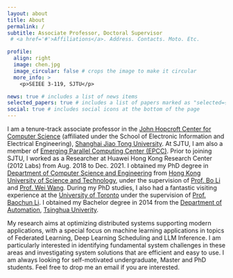 ```yaml
---
layout: about
title: About
permalink: /
subtitle: Associate Professor, Doctoral Supervisor
 # <a href='#'>Affiliations</a>. Address. Contacts. Moto. Etc.

profile:
  align: right
  image: chen.jpg
  image_circular: false # crops the image to make it circular
  more_info: >
    <p>SEIEE 3-119, SJTU</p>

news: true # includes a list of news items
selected_papers: true # includes a list of papers marked as "selected={true}"
social: true # includes social icons at the bottom of the page
---
```


I am a tenure-track associate professor in the [John Hopcroft Center for Computer Science](https://jhc.sjtu.edu.cn/) (affiliated under the School of Electronic Information and Electrical Engineering), [Shanghai Jiao Tong University](https://www.sjtu.edu.cn/). 
At SJTU, I am also a member of [Emerging Parallel Computing Center (EPCC)](http://epcc.sjtu.edu.cn/).
Prior to joining SJTU, I worked as a Researcher at Huawei Hong Kong Research Center (2012 Labs) from Aug. 2018 to Dec. 2021. 
I obtained my PhD degree in [Department of Computer Science and Engineering](https://cse.hkust.edu.hk/) from [Hong Kong University of Science and Technology](https://hkust.edu.hk/), under the supervision of [Prof. Bo Li](https://www.cse.ust.hk/~bli/) and [Prof. Wei Wang](https://www.cse.ust.hk/~weiwa/index.html). 
During my PhD studies, I also had a fantastic visiting experience at the [University of Toronto](https://www.utoronto.ca/) under the supervision of [Prof. Baochun Li](https://iqua.ece.toronto.edu/bli/).
I obtained my Bachelor degree in 2014 from the [Department of Automation](https://www.au.tsinghua.edu.cn/), [Tsinghua Univerity](https://www.tsinghua.edu.cn/).

My research aims at optimizing distributed systems supporting modern applications, with a special focus on machine learning applications in topics of Federated Learning, Deep Learning Scheduling and LLM Inference. 
I am particularly interested in identifying fundamental system challenges in these areas and investigating system solutions that are efficient and easy to use.
I am always looking for self-motivated undergraduate, Master and PhD students. Feel free to drop me an email if you are interested. 

